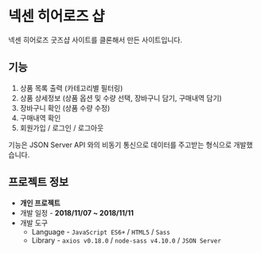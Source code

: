 # 넥센 히어로즈 샵

넥센 히어로즈 굿즈샵 사이트를 클론해서 만든 사이트입니다.

## 기능

1. 상품 목록 출력 (카테고리별 필터링)
2. 상품 상세정보 (상품 옵션 및 수량 선택, 장바구니 담기, 구매내역 담기)
3. 장바구니 확인 (상품 수량 수정)
4. 구매내역 확인
5. 회원가입 / 로그인 / 로그아웃

기능은 JSON Server API 와의 비동기 통신으로 데이터를 주고받는 형식으로 개발했습니다.

## 프로젝트 정보

- **개인 프로젝트**
- 개발 일정 - **2018/11/07 ~ 2018/11/11**
- 개발 도구
  - Language - `JavaScript ES6+` / `HTML5` / `Sass`
  - Library - `axios v0.18.0` / `node-sass v4.10.0` / `JSON Server`
